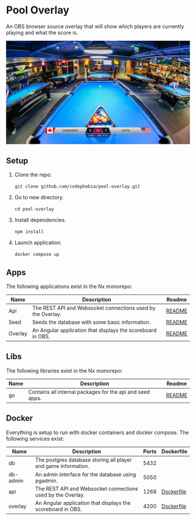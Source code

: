 # Pool Overlay

An OBS browser source overlay that will show which players are currently playing and what the score is.

![Screenshot of overlay](screenshots/screenshot1.png "Screenshot of overlay")

## Setup

1. Clone the repo.

    `git clone github.com/codephobia/pool-overlay.git`

2. Go to new directory.

    `cd pool-overlay`

3. Install dependencies.

    `npm install`

4. Launch application.

    `docker compose up`

## Apps

The following applications exist in the Nx monorepo:

| Name    | Description                                                 | Readme                           |
| ------- | ----------------------------------------------------------- | -------------------------------- |
| Api     | The REST API and Websocket connections used by the Overlay. | [README](apps/api/README.md)     |
| Seed    | Seeds the database with some basic information.             | [README](apps/seed/README.md)    |
| Overlay | An Angular application that displays the scoreboard in OBS. | [README](apps/overlay/README.md) |

## Libs

The following libraries exist in the Nx monorepo:

| Name | Description                                               | Readme                      |
| ---- | --------------------------------------------------------- | --------------------------- |
| go   | Contains all internal packages for the api and seed apps. | [README](libs/go/README.md) |

## Docker

Everything is setup to run with docker containers and docker compose. The following services exist:

| Name     | Description                                                    | Ports | Dockerfile                            |
| -------- | -------------------------------------------------------------- | ----- | ------------------------------------- |
| db       | The postgres database storing all player and game information. | 5432  |                                       |
| db-admin | An admin interface for the database using pgadmin.             | 5050  |                                       |
| api      | The REST API and Websocket connections used by the Overlay.    | 1268  | [Dockerfile](apps/api/Dockerfile)     |
| overlay  | An Angular application that displays the scoreboard in OBS.    | 4200  | [Dockerfile](apps/overlay/Dockerfile) |

